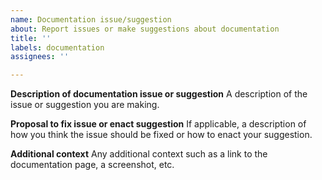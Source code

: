 ```yaml
---
name: Documentation issue/suggestion
about: Report issues or make suggestions about documentation
title: ''
labels: documentation
assignees: ''

---
```


**Description of documentation issue or suggestion**
A description of the issue or suggestion you are making.

**Proposal to fix issue or enact suggestion**
If applicable, a description of how you think the issue should be fixed or how to enact your suggestion.

**Additional context**
Any additional context such as a link to the documentation page, a screenshot, etc.
